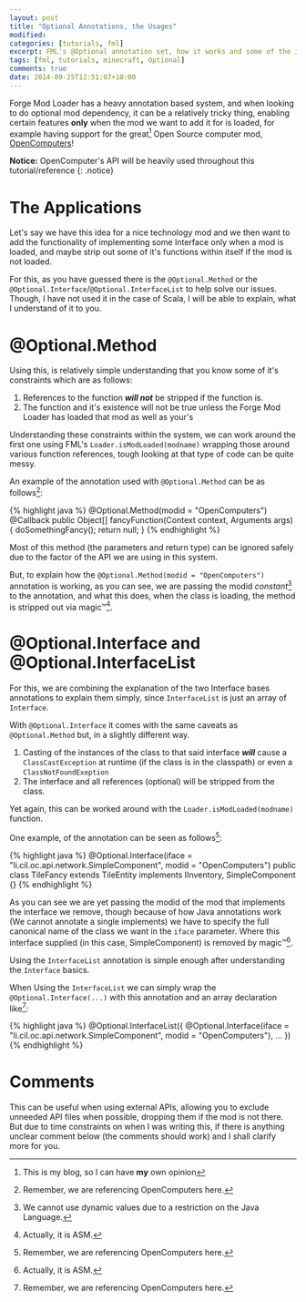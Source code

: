 ```yaml
---
layout: post
title: "Optional Annotations, the Usages"
modified:
categories: [tutorials, fml] 
excerpt: FML's @Optional annotation set, how it works and some of the idea's behind it.
tags: [fml, tutorials, minecraft, Optional]
comments: true
date: 2014-09-25T12:51:07+10:00
---
```


Forge Mod Loader has a heavy annotation based system, and when looking to do optional mod dependency, it can be a relatively tricky thing, enabling certain features __only__ when the mod we want 
to add it for is loaded, for example having support for the great[^opinion] Open Source computer mod, [OpenComputers]!

__Notice:__ OpenComputer's API will be heavily used throughout this tutorial/reference
{: .notice}


The Applications
================

Let's say we have this idea for a nice technology mod and we then want to add the functionality of implementing some Interface only when a mod is loaded, and maybe strip out some of it's functions within itself if the mod is not loaded.

For this, as you have guessed there is the ``@Optional.Method`` or the ``@Optional.Interface``/``@Optional.InterfaceList`` to help solve our issues. Though, I have not used it in the case of Scala, I will be able to explain, what I understand of it to you.


@Optional.Method
================

Using this, is relatively simple understanding that you know some of it's constraints which are as follows:

 1. References to the function __*will not*__ be stripped if the function is.
 2. The function and it's existence will not be true unless the Forge Mod Loader has loaded that mod as well as your's

Understanding these constraints within the system, we can work around the first one using FML's ``Loader.isModLoaded(modname)`` wrapping those around various function references, tough looking at that type of code can be quite messy.

An example of the annotation used with ``@Optional.Method`` can be as follows[^ocref]:

{% highlight java %}
@Optional.Method(modid = "OpenComputers")
@Callback
public Object[] fancyFunction(Context context, Arguments args) {
    doSomethingFancy();
    return null;
}
{% endhighlight %}

Most of this method (the parameters and return type) can be ignored safely due to the factor of the API we are using in this system.

But, to explain how the ``@Optional.Method(modid = "OpenComputers")`` annotation is working, as you can see, we are passing the modid *constant*[^annotations] to the annotation, and what this does, when the class is loading, the method is stripped out via magic&trade;[^asm].

@Optional.Interface and @Optional.InterfaceList
===============================================

For this, we are combining the explanation of the two Interface bases annotations to explain them simply, since ``InterfaceList`` is just an array of ``Interface``.

With ``@Optional.Interface`` it comes with the same caveats as ``@Optional.Method`` but, in a slightly different way.

 1. Casting of the instances of the class to that said interface __*will*__ cause a ``ClassCastException`` at runtime (if the class is in the classpath) or even a ``ClassNotFoundExeption``
 2. The interface and all references (optional) will be stripped from the class.

Yet again, this can be worked around with the ``Loader.isModLoaded(modname)`` function.

One example, of the annotation can be seen as follows[^ocref]:

{% highlight java %}
@Optional.Interface(iface = "li.cil.oc.api.network.SimpleComponent", modid = "OpenComputers")
public class TileFancy extends TileEntity implements IInventory, SimpleComponent {}
{% endhighlight %}

As you can see we are yet passing the modid of the mod that implements the interface we remove, though because of how Java annotations work (We cannot annotate a single implements) we have to specify the full canonical name of the class we want in the ``iface`` parameter. Where this interface supplied (in this case, SimpleComponent) is removed by magic&trade;[^asm].

Using the ``InterfaceList`` annotation is simple enough after understanding the ``Interface`` basics.

When Using the ``InterfaceList`` we can simply wrap the ``@Optional.Interface(...)`` with this annotation and an array declaration like[^ocref]:

{% highlight java %}
@Optional.InterfaceList({
    @Optional.Interface(iface = "li.cil.oc.api.network.SimpleComponent", modid = "OpenComputers"),
    ...
})
{% endhighlight %}

Comments
========

This can be useful when using external APIs, allowing you to exclude unneeded API files when possible, dropping them if the mod is not there. But due to time constraints on when I was writing this, if there is anything unclear comment below (the comments should work) and I shall clarify more for you.

[OpenComputers]: http://oc.cil.li
[^opinion]: This is my blog, so I can have __my__ own opinion
[^ocref]: Remember, we are referencing OpenComputers here.
[^asm]: Actually, it is ASM.
[^annotations]: We cannot use dynamic values due to a restriction on the Java Language.
